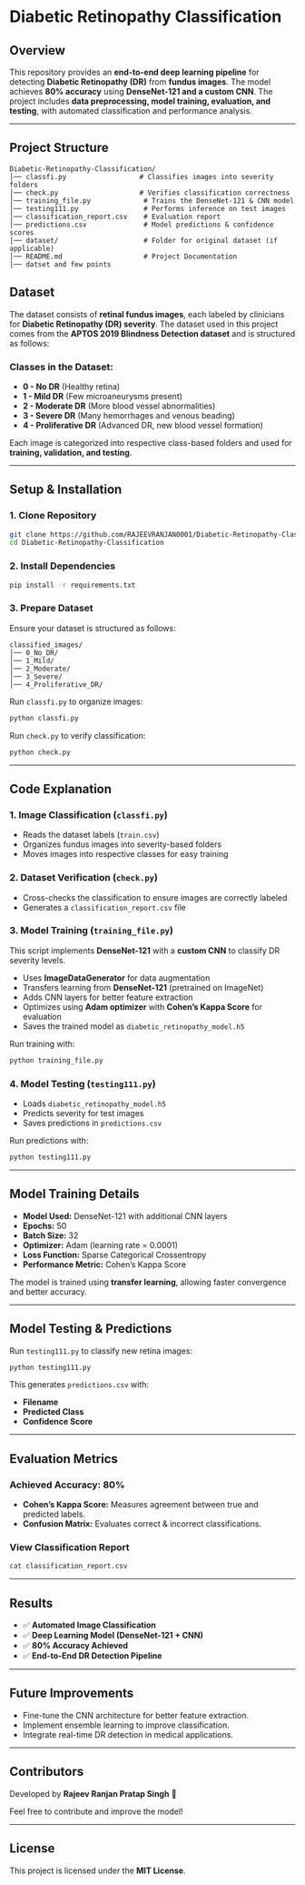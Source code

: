 # Diabetic Retinopathy Classification

## Overview
This repository provides an **end-to-end deep learning pipeline** for detecting **Diabetic Retinopathy (DR)** from **fundus images**. The model achieves **80% accuracy** using **DenseNet-121 and a custom CNN**. The project includes **data preprocessing, model training, evaluation, and testing**, with automated classification and performance analysis.

---

## Project Structure

```
Diabetic-Retinopathy-Classification/
│── classfi.py                  # Classifies images into severity folders
│── check.py                    # Verifies classification correctness
│── training_file.py             # Trains the DenseNet-121 & CNN model
│── testing111.py                # Performs inference on test images
│── classification_report.csv    # Evaluation report
│── predictions.csv              # Model predictions & confidence scores
│── dataset/                     # Folder for original dataset (if applicable)
│── README.md                    # Project Documentation
|── datset and few points
```

## Dataset
The dataset consists of **retinal fundus images**, each labeled by clinicians for **Diabetic Retinopathy (DR) severity**. The dataset used in this project comes from the **APTOS 2019 Blindness Detection dataset** and is structured as follows:

### **Classes in the Dataset:**
- **0 - No DR** (Healthy retina)
- **1 - Mild DR** (Few microaneurysms present)
- **2 - Moderate DR** (More blood vessel abnormalities)
- **3 - Severe DR** (Many hemorrhages and venous beading)
- **4 - Proliferative DR** (Advanced DR, new blood vessel formation)

Each image is categorized into respective class-based folders and used for **training, validation, and testing**.

---

## Setup & Installation

### **1. Clone Repository**
```bash
git clone https://github.com/RAJEEVRANJAN0001/Diabetic-Retinopathy-Classification.git
cd Diabetic-Retinopathy-Classification
```

### **2. Install Dependencies**
```bash
pip install -r requirements.txt
```

### **3. Prepare Dataset**
Ensure your dataset is structured as follows:
```
classified_images/
│── 0_No_DR/
│── 1_Mild/
│── 2_Moderate/
│── 3_Severe/
│── 4_Proliferative_DR/
```
Run `classfi.py` to organize images:
```bash
python classfi.py
```

Run `check.py` to verify classification:
```bash
python check.py
```

---

## Code Explanation

### **1. Image Classification (`classfi.py`)**
- Reads the dataset labels (`train.csv`)
- Organizes fundus images into severity-based folders
- Moves images into respective classes for easy training

### **2. Dataset Verification (`check.py`)**
- Cross-checks the classification to ensure images are correctly labeled
- Generates a `classification_report.csv` file

### **3. Model Training (`training_file.py`)**
This script implements **DenseNet-121** with a **custom CNN** to classify DR severity levels.
- Uses **ImageDataGenerator** for data augmentation
- Transfers learning from **DenseNet-121** (pretrained on ImageNet)
- Adds CNN layers for better feature extraction
- Optimizes using **Adam optimizer** with **Cohen’s Kappa Score** for evaluation
- Saves the trained model as `diabetic_retinopathy_model.h5`

Run training with:
```bash
python training_file.py
```

### **4. Model Testing (`testing111.py`)**
- Loads `diabetic_retinopathy_model.h5`
- Predicts severity for test images
- Saves predictions in `predictions.csv`

Run predictions with:
```bash
python testing111.py
```

---

## Model Training Details
- **Model Used:** DenseNet-121 with additional CNN layers
- **Epochs:** 50
- **Batch Size:** 32
- **Optimizer:** Adam (learning rate = 0.0001)
- **Loss Function:** Sparse Categorical Crossentropy
- **Performance Metric:** Cohen’s Kappa Score

The model is trained using **transfer learning**, allowing faster convergence and better accuracy.

---

## Model Testing & Predictions
Run `testing111.py` to classify new retina images:
```bash
python testing111.py
```
This generates `predictions.csv` with:
- **Filename**
- **Predicted Class**
- **Confidence Score**

---

## Evaluation Metrics
### **Achieved Accuracy: 80%**
- **Cohen’s Kappa Score:** Measures agreement between true and predicted labels.
- **Confusion Matrix:** Evaluates correct & incorrect classifications.

### **View Classification Report**
```bash
cat classification_report.csv
```

---

## Results
- ✅ **Automated Image Classification**
- ✅ **Deep Learning Model (DenseNet-121 + CNN)**
- ✅ **80% Accuracy Achieved**
- ✅ **End-to-End DR Detection Pipeline**

---

## Future Improvements
- Fine-tune the CNN architecture for better feature extraction.
- Implement ensemble learning to improve classification.
- Integrate real-time DR detection in medical applications.

---

## Contributors
Developed by **Rajeev Ranjan Pratap Singh** 🚀

Feel free to contribute and improve the model!

---

## License
This project is licensed under the **MIT License**.
